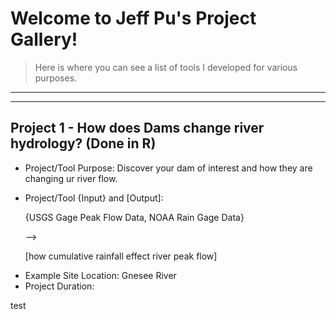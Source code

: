 # Welcome to Jeff Pu's Project Gallery! 
>Here is where you can see a list of tools I developed for various purposes.

---
---

## Project 1 - How does Dams change river hydrology? (Done in R)
>
- Project/Tool Purpose: Discover your dam of interest and how they are changing ur river flow.
- <p>Project/Tool {Input} and [Output]:</p>
  <p>{USGS Gage Peak Flow Data, NOAA Rain Gage Data} </p> 
  <p>--></p>
  <p>[how cumulative rainfall effect river peak flow]</p>
- Example Site Location: Gnesee River
- Project Duration:

test
